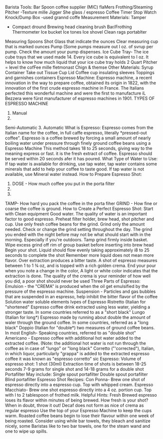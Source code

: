 Barista Tools:
Bar Spoon
coffee supplier
(MIC)
flaMers
Frothing/Steaming Pitcher
-Texture
mille
Jigger
She
glass / espresso
Coffee Timer Stop Watch
Knock/Dump Box
-used grannd coffe
Measurement Materials:
Tamper
- Compact dround
Brewing head cleaning brush
Bar/Frothing Thermometer
Ice bucket
Ice tones
Ice shovel
Clean rags
portablter

Measuring Spoons
Shot Glass that indicate the ounces
Clear measuring cup that is marked ounces
Pump (Some pumps measure out I oz. of svrup per pump. Check the amount your pump
dispenses.
Ice Cube Tray- The ice cube trays that we used made 14. Every ice cube is equivalent to I
oz. It helps to know how much liquid that your ice cube tray holds
2 Quart Pitcher
= level the
cofFee
mille
fletmonast
Chign
&
themse
Other Materials:
Syrup Container
Take out Tissue
Cup Lid
Coffee cup insulating sleeves
Toppings and garnishes containers
Espresso Machine:
Espresso machine, a recent innovation in the way to prepare coffee, obtained its origin in
1822, with the innovation of the first crude espresso machine in France.
The Italians
perfected this wonderful machine and were the first to manufacture iL Bezzera were fürst
manufacturer of espresso machines in 1901.
TYPES OF ESPRESSO MACHINE
1. Manual
2.
Semi-Automatic
3.
Automatic
What is Espresso:
Espresso comes from the Italian name for the coffee, in full caffe espresso, literally
*pressed-out coffee". Espresso is a coffee brewed by forcing a small amount of nearly
boiling water under pressure through finely ground coffee beans using a Espresso
Machine
This method takes 18 to 25 seconds, giving way to the meaning express or fast.
it is the fresh extract of coffee. Espresso should be served within 20 seconds afer it has
poured.
What Type of Water to Use:
If tap water is available for drinking, use tap water, tap water contains some minerals that
add to help your coffee to taste good.
If tap water is not available, use Mineral water instead.
How to Prepare Espresso Shot:
1. DOSE - How much coffee you put in the porta filter
2.
3.
TAMP- How hard you pack the coffee in the porta fiher
GRIND - How fine or coarse the coffee is ground.
How to Create a Perfect Espresso Shot:
Start with Clean equipment
Good water. The quality of water is an important factor to good espresso.
Preheat filter holder, brew head, shot pitcher and cup.
Use only fresh coffee beans for the grind.
Grind only the amount needed.
Check or change the grind setting throughout the day. The grind you ended with the night
before may not be what should start with in the morning. Especially if you're outdoors.
Tamp grind firmly inside basket.
Wipe excess grind off rim of group basket before inserting into brew head
Begin your shot.
Liquid should flow evenly taking approximately i8 to 25 seconds to complete the shot
Remember more liquid does not mean more flavor. Over extraction produces a bitter taste.
A shot of espresso measures between 1 to 1 ¾ oz, and is topped with a rich golden crema.
End your pour when you note a change in the color, A light or white color indicates that
the extraction is done. The quality of the crema is your reminder of how well you did, a
poor shot should never be used
Three Parts of Espresso:
Emulsion - the "CREMA" is produced when the oil get emulsified by the pressure of the
espresso machine.
Suspension - Particles and gas bubbles that are suspended in an espresso, help inhibit the
bitter flavor of the coffee
Solution water soluble elements
Ivpes of Espresso
Ristretto (Italian for "shortened" Espresso coffee drink extracted using less water, yielding
a stronger taste. In some countries referred to as a "short black"
Lungo (Italian for long*) Espresso made by running about double the amount of waler
through the ground coffee. In some countries, referred as a "long black"
Doppio (Italian for "double*) two measures of ground coffee beans. In most English-
Speaking countries, referred to as "double shot"
Americano - Espresso coffee with additional hot water added to the extracted coffee.
(Note: the additional hot water is not run through the coffee as in case of "lungo" or "long
black"
Corretto ("'corrected"), Italian, in which liquor, particularly
"grappa" is added to the
extracted espresso coffee it was known as "espresso corretto"
sic Espresso:
Volume of espresso shot: 1 shot (30ml)
Extraction time of shots is between 18-25 seconds
7-9 grams for single shot and
14-18 grams for a double shot
Portafilter May include:
Single spout portafilter
Double spout portafilter
Blind portafilter
Espresso Shot Recipes:
Con Ponna- Brew one shot of espresso directly into a espresso cup. Top with whipped
cream.
Espresso Macchiato- Brew one shot espresso directly into a 4 oz. portion cup. Top with
I to 2 tablespoon of frothed milk.
Helpful Hints:
Fresh Brewed espresso loses its flavor within minutes of being brewed.
How fresh is your shot? When in doubt, throw it out!
Decaf does not form as nice of crema as regular espresso
Use the top of your Espresso Machine to keep the cups warm.
Roasted coffee beans begin to lose their flavour within one week of being roasted.
Consider using while bar towels, they bleach and sanitize nicely, some Baristas like to
two bar towels, one for the steam wand and one to wipe up spills.
